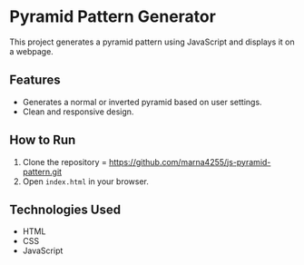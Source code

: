 # Pyramid Pattern Generator

This project generates a pyramid pattern using JavaScript and displays it on a webpage.

## Features

- Generates a normal or inverted pyramid based on user settings.
- Clean and responsive design.

## How to Run

1. Clone the repository = https://github.com/marna4255/js-pyramid-pattern.git
2. Open `index.html` in your browser.

## Technologies Used

- HTML
- CSS
- JavaScript
